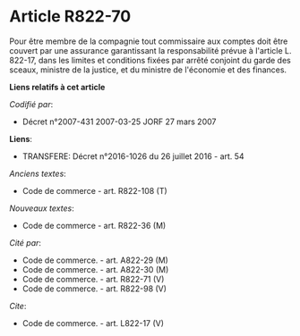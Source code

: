 # Article R822-70

Pour être membre de la compagnie tout commissaire aux comptes doit être couvert par une assurance garantissant la
responsabilité prévue à l'article L. 822-17, dans les limites et conditions fixées par arrêté conjoint du garde des sceaux,
ministre de la justice, et du ministre de l'économie et des finances.

**Liens relatifs à cet article**

_Codifié par_:

  - Décret n°2007-431 2007-03-25 JORF 27 mars 2007

**Liens**:

  - TRANSFERE: Décret n°2016-1026 du 26 juillet 2016 - art. 54

_Anciens textes_:

  - Code de commerce - art. R822-108 (T)

_Nouveaux textes_:

  - Code de commerce - art. R822-36 (M)

_Cité par_:

  - Code de commerce. - art. A822-29 (M)
  - Code de commerce. - art. A822-30 (M)
  - Code de commerce. - art. R822-71 (V)
  - Code de commerce. - art. R822-98 (V)

_Cite_:

  - Code de commerce. - art. L822-17 (V)
